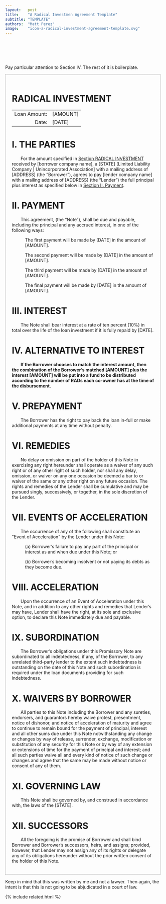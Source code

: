 ```yaml
---
layout:   post
title:    "A Radical Investmen Agreement Template"
subtitle: "TEMPLATE"
authors:  "Matt Perez"
image:    "icon-a-radical-investment-agreement-template.svg"
---
```


<div style="display:none;">
 <p>A sample <span class="_paradigm">RADICAL INVESTMENT</span>.</p>
</div>

<h1>&nbsp;</h1>
 <p>Pay particular attention to Section IV. The rest of it is  boilerplate.</p>

<div class='_center' style='border-color:gray; border-width:1px; border-style:dotted; padding:20px; width:90%; '>
 <h1 class="_sectionn">RADICAL INVESTMENT</h1>
  <table>
   <tr>
    <td style="text-align:right; ">Loan Amount:</td>
    <td style="text-align:left; ">[AMOUNT]</td>
   </tr>
   <tr>
    <td style="text-align:right; ">Date:</td>
    <td style="text-align:left; ">[DATE]</td>
   </tr>
  </table>

 <h1>I. THE PARTIES</h1>
  <p style="text-indent:2em; ">For the amount specified in <span style="text-decoration: underline dotted; ">Section RADICAL INVESTMENT</span> received by [borrower company name], a [STATE] [Limited Liability Company | Unincorporated Association] with a mailing address of [ADDRESS] (the “Borrower”), agrees to pay [lender company name] with a mailing address of [ADDRESS] (the “Lender”) the full principal plus interest as specified below in <span style="text-decoration: underline solid; ">Section II. Payment</span>.</p>

 <h1>II. PAYMENT</h1>
  <p style="text-indent:2em; ">This agreement, (the “Note”), shall be due and payable, including the principal and any accrued interest, in one of the following ways:</p>
  <p>
   <div style="margin-left:3em; ">
    <p>The first payment will be made by [DATE] in the amount of [AMOUNT].</p>
    <p>The second payment will be made by [DATE] in the amount of [AMOUNT].</p>
    <p>The third payment will be made by [DATE] in the amount of [AMOUNT].</p>
    <p>The final payment will be made by [DATE] in the amount of [AMOUNT].</p>
   </div>
  </p>

 <h1>III. INTEREST</h1>
  <p style="text-indent:2em; ">The Note shall bear interest at a rate of ten percent (10%) in total over the life of the loan investment if it is fully repaid by [DATE].</p>

 <h1>IV. ALTERNATIVE TO INTEREST</h1>
  <p style="text-indent:2em; font-weight:bold; ">If the Borrower chooses to match the interest amount, then the combination of the Borrower&rsquo;s matched [AMOUNT] plus the interest [AMOUNT] will be put into a fund to be distributed according to the number of <span class="_paradigm">RAD</span>s each co-owner has at the time of the disbursement.</p>

 <h1>V. PREPAYMENT</h1>
  <p style="text-indent:2em; ">The Borrower has the right to pay back the loan in-full or make additional payments at any time without penalty.</p>

 <h1>VI. REMEDIES</h1>
  <p style="text-indent:2em; ">No delay or omission on part of the holder of this Note in exercising any right hereunder shall operate as a waiver of any such right or of any other right of such holder, nor shall any delay, omission, or waiver on any one occasion be deemed a bar to or waiver of the same or any other right on any future occasion. The rights and remedies of the Lender shall be cumulative and may be pursued singly, successively, or together, in the sole discretion of the Lender.</p>

 <h1>VII. EVENTS OF ACCELERATION</h1>
  <p style="text-indent:2em; ">The occurrence of any of the following shall constitute an "Event of Acceleration" by the Lender under this Note:</p>
  <p>
   <div style="margin-left:3em; ">
    <p>(a) Borrower’s failure to pay any part of the principal or interest as and when due under this Note; or</p>
    <p>(b) Borrower’s becoming insolvent or not paying its debts as they become due.</p>
   </div>
  </p>

 <h1>VIII. ACCELERATION</h1>
  <p style="text-indent:2em; ">Upon the occurrence of an Event of Acceleration under this Note, and in addition to any other rights and remedies that Lender’s may have, Lender shall have the right, at its sole and exclusive option, to declare this Note immediately due and payable.</p>

 <h1>IX. SUBORDINATION</h1>
  <p style="text-indent:2em; ">The Borrower’s obligations under this Promissory Note are subordinated to all indebtedness, if any, of the Borrower, to any unrelated third-party lender to the extent such indebtedness is outstanding on the date of this Note and such subordination is required under the loan documents providing for such indebtedness.</p>

 <h1>X. WAIVERS BY BORROWER</h1>
  <p style="text-indent:2em; ">All parties to this Note including the Borrower and any sureties, endorsers, and guarantors hereby waive protest, presentment, notice of dishonor, and notice of acceleration of maturity and agree to continue to remain bound for the payment of principal, interest and all other sums due under this Note notwithstanding any change or changes by way of release, surrender, exchange, modification or substitution of any security for this Note or by way of any extension or extensions of time for the payment of principal and interest; and all such parties waive all and every kind of notice of such change or changes and agree that the same may be made without notice or consent of any of them.</p>

 <h1>XI. GOVERNING LAW</h1>
  <p style="text-indent:2em; "> This Note shall be governed by, and construed in accordance with, the laws of the [STATE].</p>

 <h1>XII. SUCCESSORS</h1>
  <p style="text-indent:2em; "> All the foregoing is the promise of Borrower and shall bind Borrower and Borrower&rsquo;s successors, heirs, and assigns; provided, however, that Lender may not assign any of its rights or delegate any of its obligations hereunder without the prior written consent of the holder of this Note.</p>
</div>
<p>Keep in mind that this was written by me and not a lawyer. Then again, the intent is that this is not going to be abjudicated in a court of law.</p>

{% include related.html %}
